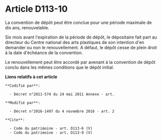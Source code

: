 # Article D113-10

La convention de dépôt peut être conclue pour une période maximale de dix ans, renouvelable. 

Six mois avant l'expiration de la période de dépôt, le dépositaire fait part au directeur du Centre national des arts
plastiques de son intention d'en demander ou non le renouvellement. A défaut, le dépôt cesse de plein droit à la date
d'échéance de la convention. 

Le renouvellement peut être accordé par avenant à la convention de dépôt conclu dans les mêmes conditions que le dépôt
initial.

**Liens relatifs à cet article**

	**Codifié par**:

	  - Décret n°2011-574 du 24 mai 2011 Annexe - art.

	**Modifié par**:

	  - Décret n°2016-1497 du 4 novembre 2016 - art. 2

	**Cite**:

	  - Code du patrimoine - art. D113-6 (V)
	  - Code du patrimoine - art. D113-9 (V)
